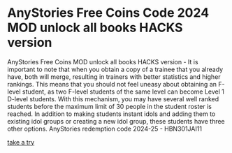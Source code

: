 # AnyStories Free Coins Code 2024 MOD unlock all books HACKS version

AnyStories Free Coins MOD unlock all books HACKS version - It is important to note that when you obtain a copy of a trainee that you already have, both will merge, resulting in trainers with better statistics and higher rankings. This means that you should not feel uneasy about obtaining an F-level student, as two F-level students of the same level can become Level 1 D-level students. With this mechanism, you may have several well ranked students before the maximum limit of 30 people in the student roster is reached. In addition to making students instant idols and adding them to existing idol groups or creating a new idol group, these students have three other options. AnyStories redemption code 2024-25 - HBN301JAI11

[take a try](https://psp-haxors.com/anystories)

